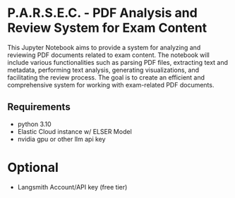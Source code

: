 # P.A.R.S.E.C. - PDF Analysis and Review System for Exam Content

This Jupyter Notebook aims to provide a system for analyzing and reviewing PDF documents related to exam content. The notebook will include various functionalities such as parsing PDF files, extracting text and metadata, performing text analysis, generating visualizations, and facilitating the review process. The goal is to create an efficient and comprehensive system for working with exam-related PDF documents.

## Requirements
- python 3.10
- Elastic Cloud instance w/ ELSER Model
- nvidia gpu or other llm api key

# Optional
- Langsmith Account/API key (free tier)
